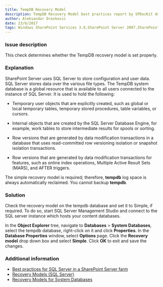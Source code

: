 ```yaml
---
title: TempDB Recovery Model
description: TempDB Recovery Model best practices report by SPDocKit determines whether the TempDB recovery model is set properly.
author: Aleksandar Draskovic 
date: 23/6/2017
tags: Windows SharePoint Services 3.0,SharePoint Server 2007,SharePoint Foundation 2010,SharePoint Server 2010,SharePoint Foundation 2013,SharePoint Server 2013,SharePoint Server 2016
---
```

### Issue description
This check determines whether the TempDB recovery model is set properly.
### Explanation
SharePoint Server uses SQL Server to store configuration and user data. SQL Server stores data over the various file types. The TempDB system database is a global resource that is available to all users connected to the instance of SQL Server. It is used to hold the following:

* Temporary user objects that are explicitly created, such as global or local temporary tables, temporary stored procedures, table variables, or cursors.

* Internal objects that are created by the SQL Server Database Engine, for example, work tables to store intermediate results for spools or sorting.

* Row versions that are generated by data modification transactions in a database that uses read-committed row versioning isolation or snapshot isolation transactions.

* Row versions that are generated by data modification transactions for features, such as online index operations, Multiple Active Result Sets (MARS), and AFTER triggers.

The simple recovery model is required; therefore, **tempdb** log space is always automatically reclaimed. You cannot backup **tempdb**.
### Solution
Check the recovery model on the tempdb database and set it to Simple, if required. To do so, start SQL Server Management Studio and connect to the SQL server instance which hosts your content databases. 

In the **Object Explorer** tree, navigate to **Databases** > **System Databases**, select the tempdb database, right-click on it and click **Properties**. In the **Database Properties** window, select **Options** page. Click the **Recovery model** drop down box and select **Simple**. Click **OK** to exit and save the changes.
### Additional information 
* [Best practices for SQL Server in a SharePoint Server farm](https://technet.microsoft.com/en-us/library/hh292622.aspx)
* [Recovery Models (SQL Server)](https://docs.microsoft.com/en-us/sql/relational-databases/backup-restore/recovery-models-sql-server)
* [Recovery Models for System Databases](https://technet.microsoft.com/en-us/library/ms365937%28v=sql.105%29.aspx)
